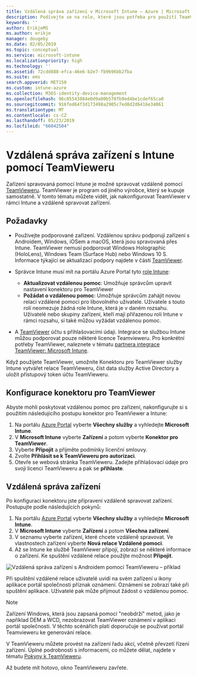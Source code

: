 ```yaml
---
title: Vzdálená správa zařízení v Microsoft Intune – Azure | Microsoft Docs
description: Podívejte se na role, které jsou potřeba pro použití TeamVieweru, jak nainstalovat konektor TeamVieweru a přečtěte si podrobné pokyny ke vzdálené správě zařízení pomocí Microsoft Intune na portálu Azure Portal.
keywords: ''
author: ErikjeMS
ms.author: erikje
manager: dougeby
ms.date: 02/05/2019
ms.topic: conceptual
ms.service: microsoft-intune
ms.localizationpriority: high
ms.technology: ''
ms.assetid: 72cdd888-efca-46e6-b2e7-fb9696bb2fba
ms.suite: ems
search.appverid: MET150
ms.custom: intune-azure
ms.collection: M365-identity-device-management
ms.openlocfilehash: 96c05543884e0d9a00b570fb9ed4be1cdef65ca0
ms.sourcegitcommit: 916fed64f3d173498a2905c7ed8d2d6416e34061
ms.translationtype: MT
ms.contentlocale: cs-CZ
ms.lasthandoff: 05/23/2019
ms.locfileid: "66042504"
---
```

# <a name="use-teamviewer-to-remotely-administer-intune-devices"></a>Vzdálená správa zařízení s Intune pomocí TeamVieweru

Zařízení spravovaná pomocí Intune je možné spravovat vzdáleně pomocí [TeamVieweru](https://www.teamviewer.com). TeamViewer je program od jiného výrobce, který se kupuje samostatně. V tomto tématu můžete vidět, jak nakonfigurovat TeamViewer v rámci Intune a vzdáleně spravovat zařízení. 

## <a name="prerequisites"></a>Požadavky

- Používejte podporované zařízení. Vzdálenou správu podporují zařízení s Androidem, Windows, iOSem a macOS, která jsou spravovaná přes Intune. TeamViewer nemusí podporovat Windows Holographic (HoloLens), Windows Team (Surface Hub) nebo Windows 10 S. Informace týkající se aktualizací podpory najdete v části [TeamViewer](https://www.teamviewer.com).

- Správce Intune musí mít na portálu Azure Portal tyto [role Intune](role-based-access-control.md):  

    - **Aktualizovat vzdálenou pomoc**: Umožňuje správcům upravit nastavení konektoru pro TeamViewer
    - **Požádat o vzdálenou pomoc**: Umožňuje správcům zahájit novou relaci vzdálené pomoci pro libovolného uživatele. Uživatele s touto rolí neomezuje žádná role Intune, která je v daném rozsahu. Uživatelé nebo skupiny zařízení, kteří mají přiřazenou roli Intune v rámci rozsahu, si také můžou vyžádat vzdálenou pomoc. 

- A [TeamViewer](https://www.teamviewer.com) účtu s přihlašovacími údaji. Integrace se službou Intune můžou podporovat pouze některé licence Teamvieweru. Pro konkrétní potřeby TeamViewer, naleznete v tématu [partnera integrace TeamViewer: Microsoft Intune](https://www.teamviewer.com/integrations/microsoft-intune/).

Když použijete TeamViewer, umožníte Konektoru pro TeamViewer služby Intune vytvářet relace TeamVieweru, číst data služby Active Directory a uložit přístupový token účtu TeamVieweru.

## <a name="configure-the-teamviewer-connector"></a>Konfigurace konektoru pro TeamViewer

Abyste mohli poskytovat vzdálenou pomoc pro zařízení, nakonfigurujte si s použitím následujícího postupu konektor pro TeamViewer a Intune:

1. Na portálu [Azure Portal](https://portal.azure.com) vyberte **Všechny služby** a vyhledejte **Microsoft Intune**.
2. V **Microsoft Intune** vyberte **Zařízení** a potom vyberte **Konektor pro TeamViewer**.
3. Vyberte **Připojit** a přijměte podmínky licenční smlouvy.
4. Zvolte **Přihlásit se k TeamVieweru pro autorizaci**.
5. Otevře se webová stránka TeamVieweru. Zadejte přihlašovací údaje pro svoji licenci TeamVieweru a pak se **přihlaste**.

## <a name="remotely-administer-a-device"></a>Vzdálená správa zařízení

Po konfiguraci konektoru jste připravení vzdáleně spravovat zařízení. Postupujte podle následujících pokynů: 

1. Na portálu [Azure Portal](https://portal.azure.com) vyberte **Všechny služby** a vyhledejte **Microsoft Intune**.
2. V **Microsoft Intune** vyberte **Zařízení** a potom **Všechna zařízení**.
3. V seznamu vyberte zařízení, které chcete vzdáleně spravovat. Ve vlastnostech zařízení vyberte **Nová relace Vzdálené pomoci**.
4. Až se Intune ke službě TeamViewer připojí, zobrazí se některé informace o zařízení. Ke spuštění vzdálené relace použijte možnost **Připojit**.

![Vzdálená správa zařízení s Androidem pomocí TeamVieweru – příklad](./media/android-teamviewer.png)

Při spuštění vzdálené relace uživatelé uvidí na svém zařízení u ikony aplikace portál společnosti příznak oznámení. Oznámení se zobrazí také při spuštění aplikace. Uživatelé pak může přijmout žádost o vzdálenou pomoc.

> [!NOTE]
> Zařízení Windows, která jsou zapsaná pomocí "neobdrží" metod, jako je například DEM a WCD, nezobrazovat TeamViewer oznámení v aplikaci portál společnosti. V těchto scénářích platí doporučuje se používat portál Teamvieweru ke generování relace.

V TeamVieweru můžete provést na zařízení řadu akcí, včetně převzetí řízení zařízení. Úplné podrobnosti s informacemi, co můžete dělat, najdete v tématu [Pokyny k TeamVieweru](https://www.teamviewer.com/support/documents/).

Až budete mít hotovo, okno TeamVieweru zavřete.

